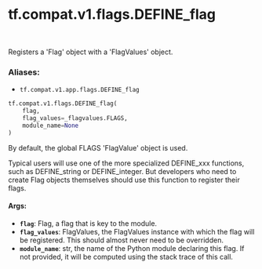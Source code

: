 <div itemscope itemtype="http://developers.google.com/ReferenceObject">
<meta itemprop="name" content="tf.compat.v1.flags.DEFINE_flag" />
<meta itemprop="path" content="Stable" />
</div>

# tf.compat.v1.flags.DEFINE_flag

<!-- Insert buttons -->

<table class="tfo-notebook-buttons tfo-api" align="left">
</table>



<!-- Start diff -->
Registers a 'Flag' object with a 'FlagValues' object.

### Aliases:

* `tf.compat.v1.app.flags.DEFINE_flag`


``` python
tf.compat.v1.flags.DEFINE_flag(
    flag,
    flag_values=_flagvalues.FLAGS,
    module_name=None
)
```



<!-- Placeholder for "Used in" -->

By default, the global FLAGS 'FlagValue' object is used.

Typical users will use one of the more specialized DEFINE_xxx
functions, such as DEFINE_string or DEFINE_integer.  But developers
who need to create Flag objects themselves should use this function
to register their flags.

#### Args:


* <b>`flag`</b>: Flag, a flag that is key to the module.
* <b>`flag_values`</b>: FlagValues, the FlagValues instance with which the flag will
    be registered. This should almost never need to be overridden.
* <b>`module_name`</b>: str, the name of the Python module declaring this flag.
    If not provided, it will be computed using the stack trace of this call.